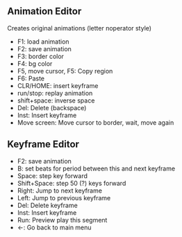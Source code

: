 ## Animation Editor ##

Creates original animations (letter noperator style)

  * F1: load animation
  * F2: save animation
  * F3: border color
  * F4: bg color
  * F5, move cursor, F5: Copy region
  * F6: Paste
  * CLR/HOME: insert keyframe
  * run/stop: replay animation
  * shift+space: inverse space
  * Del: Delete (backspace)
  * Inst: Insert keyframe
  * Move screen: Move cursor to border, wait, move again

## Keyframe Editor ##

  * F2: save animation
  * B: set beats for period between this and next keyframe
  * Space: step key forward
  * Shift+Space: step 50 (?) keys forward
  * Right: Jump to next keyframe
  * Left: Jump to previous keyframe
  * Del: Delete keyframe
  * Inst: Insert keyframe
  * Run: Preview play this segment
  * ←: Go back to main menu